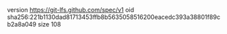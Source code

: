 version https://git-lfs.github.com/spec/v1
oid sha256:221b1130dad81713453ffb8b5635058516200eacedc393a38801f89cb2a8a049
size 108
